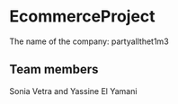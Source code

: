# EcommerceProject
The name of the company: partyallthet1m3

## Team members
Sonia Vetra and Yassine El Yamani
